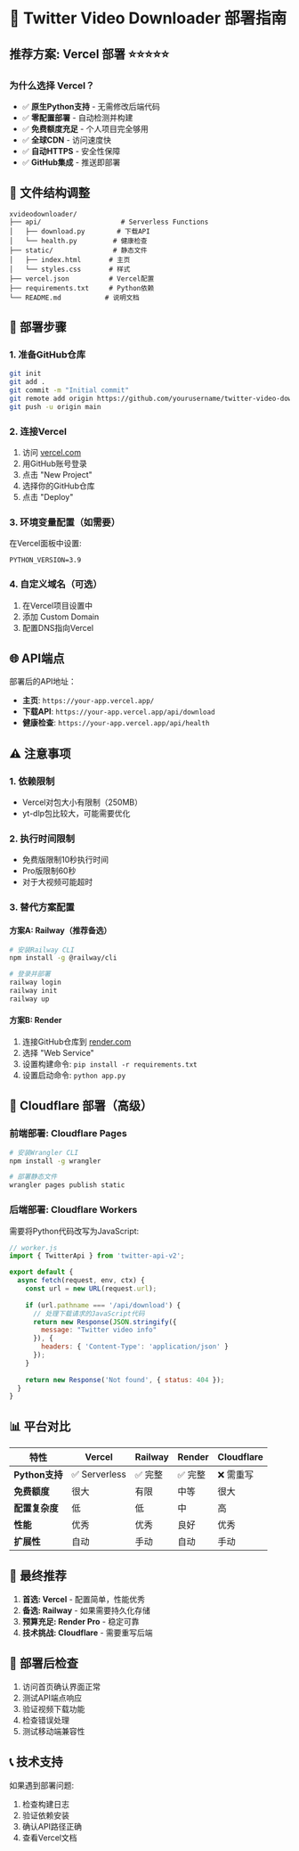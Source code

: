 # 🚀 Twitter Video Downloader 部署指南

## 推荐方案: Vercel 部署 ⭐⭐⭐⭐⭐

### 为什么选择 Vercel？
- ✅ **原生Python支持** - 无需修改后端代码
- ✅ **零配置部署** - 自动检测并构建
- ✅ **免费额度充足** - 个人项目完全够用
- ✅ **全球CDN** - 访问速度快
- ✅ **自动HTTPS** - 安全性保障
- ✅ **GitHub集成** - 推送即部署

## 📁 文件结构调整

```
xvideodownloader/
├── api/                    # Serverless Functions
│   ├── download.py        # 下载API
│   └── health.py         # 健康检查
├── static/               # 静态文件
│   ├── index.html       # 主页
│   └── styles.css       # 样式
├── vercel.json          # Vercel配置
├── requirements.txt     # Python依赖
└── README.md           # 说明文档
```

## 🔧 部署步骤

### 1. 准备GitHub仓库
```bash
git init
git add .
git commit -m "Initial commit"
git remote add origin https://github.com/yourusername/twitter-video-downloader.git
git push -u origin main
```

### 2. 连接Vercel
1. 访问 [vercel.com](https://vercel.com)
2. 用GitHub账号登录
3. 点击 "New Project"
4. 选择你的GitHub仓库
5. 点击 "Deploy"

### 3. 环境变量配置（如需要）
在Vercel面板中设置:
```
PYTHON_VERSION=3.9
```

### 4. 自定义域名（可选）
1. 在Vercel项目设置中
2. 添加 Custom Domain
3. 配置DNS指向Vercel

## 🌐 API端点

部署后的API地址：
- **主页**: `https://your-app.vercel.app/`
- **下载API**: `https://your-app.vercel.app/api/download`
- **健康检查**: `https://your-app.vercel.app/api/health`

## ⚠️ 注意事项

### 1. 依赖限制
- Vercel对包大小有限制（250MB）
- yt-dlp包比较大，可能需要优化

### 2. 执行时间限制
- 免费版限制10秒执行时间
- Pro版限制60秒
- 对于大视频可能超时

### 3. 替代方案配置

#### 方案A: Railway（推荐备选）
```bash
# 安装Railway CLI
npm install -g @railway/cli

# 登录并部署
railway login
railway init
railway up
```

#### 方案B: Render
1. 连接GitHub仓库到 [render.com](https://render.com)
2. 选择 "Web Service"
3. 设置构建命令: `pip install -r requirements.txt`
4. 设置启动命令: `python app.py`

## 🔄 Cloudflare 部署（高级）

### 前端部署: Cloudflare Pages
```bash
# 安装Wrangler CLI
npm install -g wrangler

# 部署静态文件
wrangler pages publish static
```

### 后端部署: Cloudflare Workers
需要将Python代码改写为JavaScript:

```javascript
// worker.js
import { TwitterApi } from 'twitter-api-v2';

export default {
  async fetch(request, env, ctx) {
    const url = new URL(request.url);
    
    if (url.pathname === '/api/download') {
      // 处理下载请求的JavaScript代码
      return new Response(JSON.stringify({
        message: "Twitter video info"
      }), {
        headers: { 'Content-Type': 'application/json' }
      });
    }
    
    return new Response('Not found', { status: 404 });
  }
}
```

## 📊 平台对比

| 特性 | Vercel | Railway | Render | Cloudflare |
|------|--------|---------|---------|-------------|
| **Python支持** | ✅ Serverless | ✅ 完整 | ✅ 完整 | ❌ 需重写 |
| **免费额度** | 很大 | 有限 | 中等 | 很大 |
| **配置复杂度** | 低 | 低 | 中 | 高 |
| **性能** | 优秀 | 优秀 | 良好 | 优秀 |
| **扩展性** | 自动 | 手动 | 自动 | 手动 |

## 🎯 最终推荐

1. **首选: Vercel** - 配置简单，性能优秀
2. **备选: Railway** - 如果需要持久化存储
3. **预算充足: Render Pro** - 稳定可靠
4. **技术挑战: Cloudflare** - 需要重写后端

## 🚨 部署后检查

1. 访问首页确认界面正常
2. 测试API端点响应
3. 验证视频下载功能
4. 检查错误处理
5. 测试移动端兼容性

## 📞 技术支持

如果遇到部署问题:
1. 检查构建日志
2. 验证依赖安装
3. 确认API路径正确
4. 查看Vercel文档 